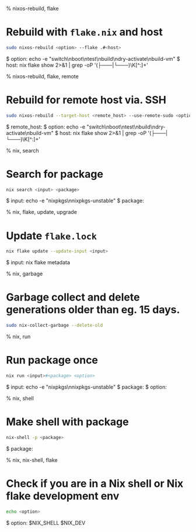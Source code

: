 % nixos-rebuild, flake
# Rebuild with `flake.nix` and host
```sh
sudo nixos-rebuild <option> --flake .#<host>
```
$ option: echo -e "switch\nboot\ntest\nbuild\ndry-activate\nbuild-vm"
$ host: nix flake show 2>&1 | grep -oP '(├───|└───)\K[^:]+'

% nixos-rebuild, flake, remote
# Rebuild for remote host via. SSH
```sh
sudo nixos-rebuild --target-host <remote_host> --use-remote-sudo <option> --flake .#<host>
```
$ remote_host:
$ option: echo -e "switch\nboot\ntest\nbuild\ndry-activate\nbuild-vm"
$ host: nix flake show 2>&1 | grep -oP '(├───|└───)\K[^:]+'

% nix, search
# Search for package
```sh
nix search <input> <package>
```
$ input: echo -e "nixpkgs\nnixpkgs-unstable"
$ package:

% nix, flake, update, upgrade
# Update `flake.lock`
```sh
nix flake update --update-input <input>
```
$ input: nix flake metadata

% nix, garbage
# Garbage collect and delete generations older than eg. 15 days.
```sh
sudo nix-collect-garbage --delete-old
```

% nix, run
# Run package once
```sh
nix run <input>#<package> <option>
```
$ input: echo -e "nixpkgs\nnixpkgs-unstable"
$ package:
$ option:

% nix, shell
# Make shell with package
```sh
nix-shell -p <package>
```
$ package:

% nix, nix-shell, flake
# Check if you are in a Nix shell or Nix flake development env
```sh
echo <option>
```
$ option: $NIX_SHELL $NIX_DEV
